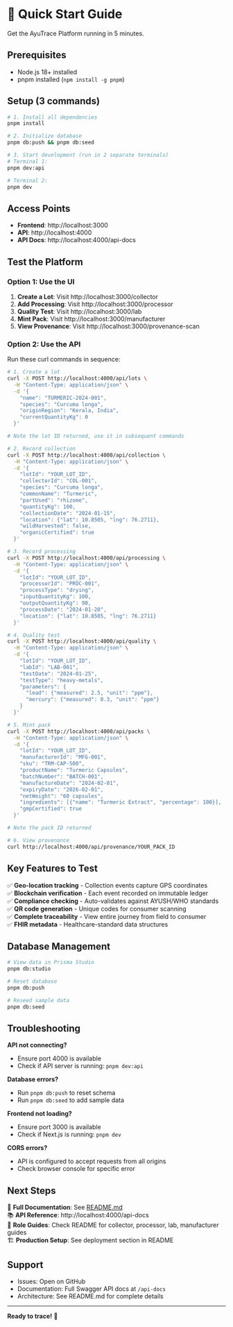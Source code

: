 # 🚀 Quick Start Guide

Get the AyuTrace Platform running in 5 minutes.

## Prerequisites

- Node.js 18+ installed
- pnpm installed (`npm install -g pnpm`)

## Setup (3 commands)

```bash
# 1. Install all dependencies
pnpm install

# 2. Initialize database
pnpm db:push && pnpm db:seed

# 3. Start development (run in 2 separate terminals)
# Terminal 1:
pnpm dev:api

# Terminal 2:
pnpm dev
```

## Access Points

- **Frontend**: http://localhost:3000
- **API**: http://localhost:4000
- **API Docs**: http://localhost:4000/api-docs

## Test the Platform

### Option 1: Use the UI

1. **Create a Lot**: Visit http://localhost:3000/collector
2. **Add Processing**: Visit http://localhost:3000/processor
3. **Quality Test**: Visit http://localhost:3000/lab
4. **Mint Pack**: Visit http://localhost:3000/manufacturer
5. **View Provenance**: Visit http://localhost:3000/provenance-scan

### Option 2: Use the API

Run these curl commands in sequence:

```bash
# 1. Create a lot
curl -X POST http://localhost:4000/api/lots \
  -H "Content-Type: application/json" \
  -d '{
    "name": "TURMERIC-2024-001",
    "species": "Curcuma longa",
    "originRegion": "Kerala, India",
    "currentQuantityKg": 0
  }'

# Note the lot ID returned, use it in subsequent commands

# 2. Record collection
curl -X POST http://localhost:4000/api/collection \
  -H "Content-Type: application/json" \
  -d '{
    "lotId": "YOUR_LOT_ID",
    "collectorId": "COL-001",
    "species": "Curcuma longa",
    "commonName": "Turmeric",
    "partUsed": "rhizome",
    "quantityKg": 100,
    "collectionDate": "2024-01-15",
    "location": {"lat": 10.8505, "lng": 76.2711},
    "wildHarvested": false,
    "organicCertified": true
  }'

# 3. Record processing
curl -X POST http://localhost:4000/api/processing \
  -H "Content-Type: application/json" \
  -d '{
    "lotId": "YOUR_LOT_ID",
    "processorId": "PROC-001",
    "processType": "drying",
    "inputQuantityKg": 100,
    "outputQuantityKg": 90,
    "processDate": "2024-01-20",
    "location": {"lat": 10.8505, "lng": 76.2711}
  }'

# 4. Quality test
curl -X POST http://localhost:4000/api/quality \
  -H "Content-Type: application/json" \
  -d '{
    "lotId": "YOUR_LOT_ID",
    "labId": "LAB-001",
    "testDate": "2024-01-25",
    "testType": "heavy-metals",
    "parameters": {
      "lead": {"measured": 2.5, "unit": "ppm"},
      "mercury": {"measured": 0.3, "unit": "ppm"}
    }
  }'

# 5. Mint pack
curl -X POST http://localhost:4000/api/packs \
  -H "Content-Type: application/json" \
  -d '{
    "lotId": "YOUR_LOT_ID",
    "manufacturerId": "MFG-001",
    "sku": "TRM-CAP-500",
    "productName": "Turmeric Capsules",
    "batchNumber": "BATCH-001",
    "manufactureDate": "2024-02-01",
    "expiryDate": "2026-02-01",
    "netWeight": "60 capsules",
    "ingredients": [{"name": "Turmeric Extract", "percentage": 100}],
    "gmpCertified": true
  }'

# Note the pack ID returned

# 6. View provenance
curl http://localhost:4000/api/provenance/YOUR_PACK_ID
```

## Key Features to Test

✅ **Geo-location tracking** - Collection events capture GPS coordinates  
✅ **Blockchain verification** - Each event recorded on immutable ledger  
✅ **Compliance checking** - Auto-validates against AYUSH/WHO standards  
✅ **QR code generation** - Unique codes for consumer scanning  
✅ **Complete traceability** - View entire journey from field to consumer  
✅ **FHIR metadata** - Healthcare-standard data structures  

## Database Management

```bash
# View data in Prisma Studio
pnpm db:studio

# Reset database
pnpm db:push

# Reseed sample data
pnpm db:seed
```

## Troubleshooting

**API not connecting?**
- Ensure port 4000 is available
- Check if API server is running: `pnpm dev:api`

**Database errors?**
- Run `pnpm db:push` to reset schema
- Run `pnpm db:seed` to add sample data

**Frontend not loading?**
- Ensure port 3000 is available
- Check if Next.js is running: `pnpm dev`

**CORS errors?**
- API is configured to accept requests from all origins
- Check browser console for specific error

## Next Steps

📖 **Full Documentation**: See [README.md](README.md)  
📚 **API Reference**: http://localhost:4000/api-docs  
🔧 **Role Guides**: Check README for collector, processor, lab, manufacturer guides  
🏗️ **Production Setup**: See deployment section in README  

## Support

- Issues: Open on GitHub
- Documentation: Full Swagger API docs at `/api-docs`
- Architecture: See README.md for complete details

---

**Ready to trace!** 🌿